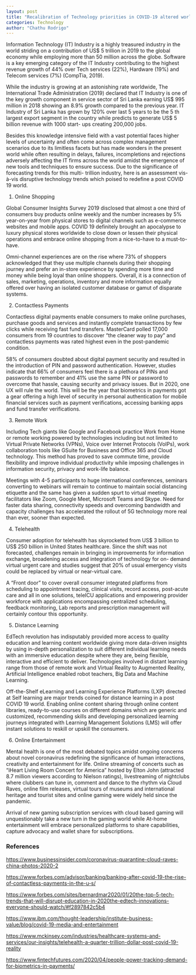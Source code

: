 ```yaml
---
layout: post
title: "Recalibration of Technology priorities in COVID-19 altered world."
categories: Technology
author: "Chathu Rodrigo"
---
```


Information Technology (IT) Industry is a highly treasured industry in the world striding on a
contribution of US$ 5 trillion in 2019 to the global economy while employing more than 50
million across the globe. Software is a key emerging category of the IT Industry contributing to
the highest revenue growth of 44% over Tech services (22%), Hardware (19%) and Telecom
services (7%) (CompTia, 2019).

While the industry is growing at an astonishing rate worldwide, The International Trade
Administration (2019) declared that IT Industry is one of the key growth component in service
sector of Sri Lanka earning US$ 995 million in 2018 showing an 8.9% growth compared to the
previous year. IT Industry of Sri Lanka has grown by 120% over last 5 years to be the 5 th largest
export segment in the country while predicts to generate US$ 5 billion revenue with 1000 start-
ups creating 200,000 jobs.

Besides this knowledge intensive field with a vast potential faces higher levels of uncertainty and
often come across complex management scenarios due to its limitless facets but has made
wonders in the present world while often resulting in delays, failures, incompletions and
rejections adversely affecting the IT firms across the world amidst the emergence of new tools
and techniques to ensure success. Due to the significance of forecasting trends for this multi-
trillion industry, here is an assessment vis-à-vis disruptive technology trends which poised to
redefine a post COVID 19 world.

1. Online Shopping

Global Consumer Insights Survey 2019 disclosed that almost a one third of consumers buy
products online weekly and the number increases by 5% year-on-year from physical stores to
digital channels such as e-commerce websites and mobile apps. COVID 19 definitely brought an
apocalypse to luxury physical stores worldwide to close down or lessen their physical operations
and embrace online shopping from a nice-to-have to a must-to-have.

Omni-channel experiences are on the rise where 73% of shoppers acknowledged that they use
multiple channels during their shopping journey and prefer an in-store experience by spending
more time and money while being loyal than online shoppers. Overall, it is a connection of sales,
marketing, operations, inventory and more information equally offered over having an isolated
customer database or gamut of disparate systems.

2. Contactless Payments

Contactless digital payments enable consumers to make online purchases, purchase goods and
services and instantly complete transactions by few clicks while receiving fast fund transfers.
MasterCard polled 17,000 consumers from 19 countries to discover “the cleaner way to pay” and
contactless payments was rated highest even in the post-pandemic condition.

58% of consumers doubted about digital payment security and resulted in the introduction of PIN
and password authentication. However, studies indicate that 66% of consumers feel there is a
plethora of PINs and passwords to remember and 41% use the same PIN or password to
overcome that hassle, causing security and privacy issues. But in 2020, one UX will rule the
world. This will be the year that biometrics in payments got a gear offering a high level of
security in personal authentication for mobile financial services such as payment verifications,
accessing banking apps and fund transfer verifications.

3. Remote Work

Including Tech giants like Google and Facebook practice Work from Home or remote working
powered by technologies including but not limited to Virtual Private Networks (VPNs), Voice
over Internet Protocols (VoIPs), work collaboration tools like GSuite for Business and Office
365 and Cloud technology. This method has proved to save commute time, provide flexibility
and improve individual productivity while imposing challenges in information security, privacy
and work-life balance.

Meetings with 4-5 participants to huge international conferences, seminars converting to
webinars will remain to continue to maintain social distancing etiquette and the same has given a
sudden spurt to virtual meeting facilitators like Zoom, Google Meet, Microsoft Teams and
Skype. Need for faster data sharing, connectivity speeds and overcoming bandwidth and capacity
challenges has accelerated the rollout of 5G technology more real than ever, sooner than
expected.

4. Telehealth

Consumer adoption for telehealth has skyrocketed from US$ 3 billion to US$ 250 billion in
United States healthcare. Since the shift was not forecasted, challenges remain in bringing in
improvements for information exchange, broadening access and integration of technology for on-
demand virtual urgent care and studies suggest that 20% of usual emergency visits could be
replaced by virtual or near-virtual care.

A “Front door” to cover overall consumer integrated platforms from scheduling to appointment
tracing, clinical visits, record access, post-acute care and all in one solutions, teleICU
applications and empowering provider workforce with applications encompassing centralized
scheduling, feedback monitoring, Lab reports and prescription management will certainly
contour this opportunity.

5. Distance Learning

EdTech revolution has indisputably provided more access to quality education and learning
content worldwide giving more data-driven insights by using in-depth personalization to suit
different individual learning needs with an immersive education despite where they are, being
flexible, interactive and efficient to deliver. Technologies involved in distant learning range from
those of remote work and Virtual Reality to Augmented Reality, Artificial Intelligence enabled
robot teachers, Big Data and Machine Learning.

Off-the-Shelf eLearning and Learning Experience Platforms (LXP) directed at Self learning are
major trends coined for distance learning in a post COVID 19 world. Enabling online content
sharing through online content libraries, ready-to-use courses on different domains which are
generic and customized, recommending skills and developing personalized learning journeys
integrated with Learning Management Solutions (LMS) will offer instant solutions to reskill or
upskill the consumers.

6. Online Entertainment

Mental health is one of the most debated topics amidst ongoing concerns about novel
coronavirus redefining the significance of human interactions, creativity and entertainment for
life. Online streaming of concerts such as “iHeart Living Room Concert for America” hosted by
Elton John (attracted 8.7 million viewers according to Nielson ratings), livestreaming of
nightclubs where clubbers can tune in, comment and dance to the rhythm via Cloud Raves,
online film releases, virtual tours of museums and international heritage and tourist sites and
online gaming were widely held since the pandemic.

Arrival of new gaming subscription services with cloud based gaming will unquestionably take a
new turn in the gaming world while At-home entertainment will embrace personalized platforms
to share capabilities, capture advocacy and wallet share for subscriptions.

### References

<https://www.businessinsider.com/coronavirus-quarantine-cloud-raves-china-photos-2020-2>

<https://www.forbes.com/advisor/banking/banking-after-covid-19-the-rise-of-contactless-payments-in-the-u-s/>

<https://www.forbes.com/sites/bernardmar2020/01/20the-top-5-tech-trends-that-will-disrupt-education-in-2020the-edtech-innovations-everyone-should-watch/#f2897842c5b4>

<https://www.ibm.com/thought-leadership/institute-business-value/blog/covid-19-media-and-entertainment>

<https://www.mckinsey.com/industries/healthcare-systems-and-services/our-insights/telehealth-a-quarter-trillion-dollar-post-covid-19-reality>

<https://www.fintechfutures.com/2020/04/people-power-tracking-demand-for-biometrics-in-payments/>